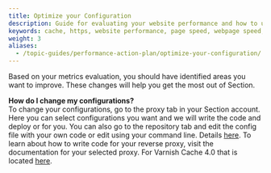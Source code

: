 ```yaml
---
title: Optimize your Configuration
description: Guide for evaluating your website performance and how to use Section to make improvements.
keywords: cache, https, website performance, page speed, webpage speed, website security, content delivery network, CDN
weight: 3
aliases:
  - /topic-guides/performance-action-plan/optimize-your-configuration/
---
```


Based on your metrics evaluation, you should have identified areas you want to improve. These changes will help you get the most out of Section.

**How do I change my configurations?** <br/>
To change your configurations, go to the proxy tab in your Section account. Here you can select configurations you want and we will write the code and deploy or for you. You can also go to the repository tab and edit the config file with your own code or edit using your command line. Details [here](https://www.section.io/docs/basic-configuration/). To learn about how to write code for your reverse proxy, visit the documentation for your selected proxy. For Varnish Cache 4.0 that is located [here](https://www.varnish-cache.org/docs/4.0/users-guide/vcl.html).
